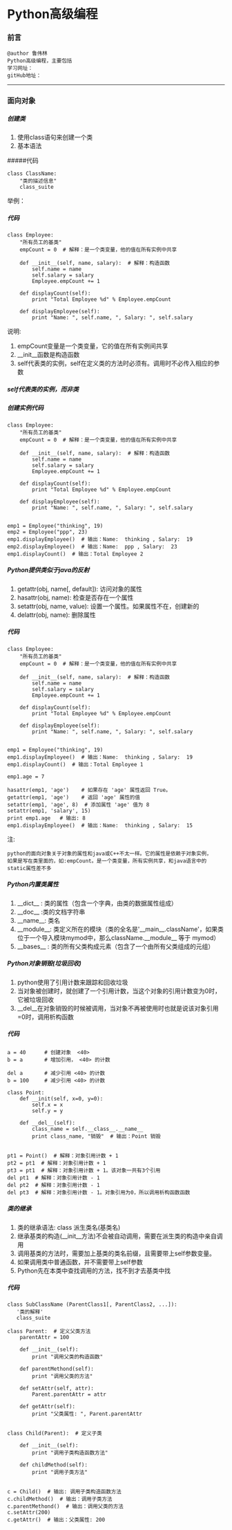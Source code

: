 # Python高级编程
### 前言
```
@author 鲁伟林
Python高级编程，主要包括
学习网址：
gitHub地址：
```

---

### 面向对象

##### 创建类
1.  使用class语句来创建一个类
2.  基本语法

#####代码
```
class ClassName:
	"类的描述信息"
	class_suite
```

举例：
##### 代码
```
class Employee:
    "所有员工的基类"
    empCount = 0  # 解释：是一个类变量，他的值在所有实例中共享

    def __init__(self, name, salary):  # 解释：构造函数
        self.name = name
        self.salary = salary
        Employee.empCount += 1

    def displayCount(self):
        print "Total Employee %d" % Employee.empCount

    def displayEmployee(self):
        print "Name: ", self.name, ", Salary: ", self.salary
```
说明:

1. empCount变量是一个类变量，它的值在所有实例间共享
2. _\_init\_\_函数是构造函数
3. self代表类的实例，self在定义类的方法时必须有。调用时不必传入相应的参数

##### self代表类的实例，而非类

##### 创建实例代码
```
class Employee:
    "所有员工的基类"
    empCount = 0  # 解释：是一个类变量，他的值在所有实例中共享

    def __init__(self, name, salary):  # 解释：构造函数
        self.name = name
        self.salary = salary
        Employee.empCount += 1

    def displayCount(self):
        print "Total Employee %d" % Employee.empCount

    def displayEmployee(self):
        print "Name: ", self.name, ", Salary: ", self.salary


emp1 = Employee("thinking", 19)
emp2 = Employee("ppp", 23)
emp1.displayEmployee()  # 输出：Name:  thinking , Salary:  19
emp2.displayEmployee()  # 输出：Name:  ppp , Salary:  23
emp1.displayCount()  # 输出：Total Employee 2
```

##### Python提供类似于java的反射
1. getattr(obj, name[, default]): 访问对象的属性
2. hasattr(obj, name): 检查是否存在一个属性
3. setattr(obj, name, value): 设置一个属性。如果属性不在，创建新的
4. delattr(obj, name): 删除属性

##### 代码
```
class Employee:
    "所有员工的基类"
    empCount = 0  # 解释：是一个类变量，他的值在所有实例中共享

    def __init__(self, name, salary):  # 解释：构造函数
        self.name = name
        self.salary = salary
        Employee.empCount += 1

    def displayCount(self):
        print "Total Employee %d" % Employee.empCount

    def displayEmployee(self):
        print "Name: ", self.name, ", Salary: ", self.salary


emp1 = Employee("thinking", 19)
emp1.displayEmployee()  # 输出：Name:  thinking , Salary:  19
emp1.displayCount()  # 输出：Total Employee 1

emp1.age = 7

hasattr(emp1, 'age')    # 如果存在 'age' 属性返回 True。
getattr(emp1, 'age')    # 返回 'age' 属性的值
setattr(emp1, 'age', 8)  # 添加属性 'age' 值为 8
setattr(emp1, 'salary', 15)
print emp1.age   # 输出: 8
emp1.displayEmployee()  # 输出：Name:  thinking , Salary:  15
```
注:

```
python的面向对象关于对象的属性和java或C++不太一样。它的属性是依赖于对象实例，
如果是写在类里面的，如:empCount。是一个类变量，所有实例共享，和java语言中的static属性差不多
```

##### Python内置类属性
1. \_\_dict\_\_ : 类的属性（包含一个字典，由类的数据属性组成）
2. \_\_doc__ :类的文档字符串
3. \_\_name__: 类名
4. \_\_module__: 类定义所在的模块（类的全名是'\_\_main\_\_.className'，如果类位于一个导入模块mymod中，那么className.\_\_module\_\_ 等于 mymod）
5. \_\_bases\_\_ : 类的所有父类构成元素（包含了一个由所有父类组成的元组）

##### Python对象销毁(垃圾回收)
1. python使用了引用计数来跟踪和回收垃圾
2. 当对象被创建时，就创建了一个引用计数，当这个对象的引用计数变为0时，它被垃圾回收
3. \_\_del\_\_在对象销毁的时候被调用，当对象不再被使用时也就是说该对象引用=0时，调用析构函数

##### 代码

```
a = 40      # 创建对象  <40>
b = a       # 增加引用， <40> 的计数

del a       # 减少引用 <40> 的计数
b = 100     # 减少引用 <40> 的计数
```

```
class Point:
    def __init(self, x=0, y=0):
        self.x = x
        self.y = y

    def __del__(self):
        class_name = self.__class__.__name__
        print class_name, "销毁"  # 输出：Point 销毁


pt1 = Point()  # 解释：对象引用计数 + 1
pt2 = pt1  # 解释：对象引用计数 + 1
pt3 = pt1  # 解释：对象引用计数 + 1。该对象一共有3个引用
del pt1  # 解释：对象引用计数 - 1
del pt2  # 解释：对象引用计数 - 1
del pt3  # 解释：对象引用计数 - 1。对象引用为0，所以调用析构函数函数
```

##### 类的继承
1. 类的继承语法: class 派生类名(基类名)
2. 继承基类的构造(\_\_init\_\_方法)不会被自动调用，需要在派生类的构造中亲自调用
3. 调用基类的方法时，需要加上基类的类名前缀，且需要带上self参数变量。
4. 如果调用类中普通函数，并不需要带上self参数
5. Python先在本类中查找调用的方法，找不到才去基类中找

##### 代码
```
class SubClassName (ParentClass1[, ParentClass2, ...]):
   '类的解释'
   class_suite
```
```
class Parent:  # 定义父类方法
    parentAttr = 100

    def __init__(self):
        print "调用父类的构造函数"

    def parentMethond(self):
        print "调用父类的方法"

    def setAttr(self, attr):
        Parent.parentAttr = attr

    def getAttr(self):
        print "父类属性: ", Parent.parentAttr


class Child(Parent):  # 定义子类

    def __init__(self):
        print "调用子类构造函数方法"

    def childMethod(self):
        print "调用子类方法"


c = Child()  # 输出: 调用子类构造函数方法
c.childMethod()  # 输出：调用子类方法
c.parentMethond()  # 输出：调用父类的方法
c.setAttr(200)
c.getAttr()  # 输出：父类属性: 200
```












